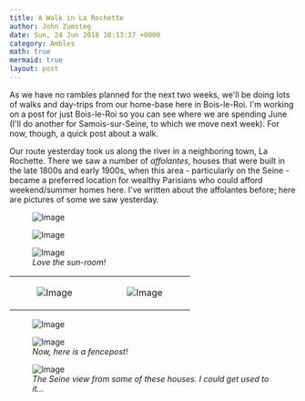 ```yaml
---
title: A Walk in La Rochette
author: John Zumsteg
date: Sun, 24 Jun 2018 10:13:37 +0000
category: Ambles
math: true
mermaid: true
layout: post
---
```

As we have no rambles planned for the next two weeks, we'll be doing lots of walks and day-trips from our home-base here in Bois-le-Roi. I'm working on a post for just Bois-le-Roi so you can see where we are spending June (I'll do another for Samois-sur-Seine, to which we move next week). For now, though, a quick post about a walk.

Our route yesterday took us along the river in a neighboring town, La Rochette. There we saw a number of *affolantes*, houses that were built in the late 1800s and early 1900s, when this area - particularly on the Seine - became a preferred location for wealthy Parisians who could afford weekend/summer homes here. I've written about the affolantes before<a href="http://zumsteg.us/?p=3208">;</a> here are pictures of some we saw yesterday.

<figure>
	<img class = "landscape" src="{{"/assets/images/2018/06/DSC00546.jpg" | prepend: site.baseurl  }}" alt="Image" />
	<figcaption></figcaption>
</figure>

<figure class = "landscape">
	<img class = "landscape" src="{{"/assets/images/2018/06/DSC00547.jpg" | prepend: site.baseurl  }}" alt="Image" />
	<figcaption></figcaption>
</figure>

<figure class = "landscape">
	<img class = "landscape" src="{{"/assets/images/2018/06/DSC00549.jpg" | prepend: site.baseurl  }}" alt="Image" />
	<figcaption><em>Love the sun-room!</em></figcaption>
</figure>

<table>
	<tbody>
		<tr>
			<td style = "width: 50%">
				<figure class = "portrait">
					<img src="{{"/assets/images/2018/06/DSC00545.jpg" | prepend: site.baseurl  }}" alt="Image" />
					<figcaption></figcaption>
				</figure>
			</td>
			<td style = "width: 50%">
				<figure class = "portrait">
					<img src="{{"/assets/images/2018/06/DSC00543.jpg" | prepend: site.baseurl  }}" alt="Image" />
					<figcaption></figcaption>
				</figure>
			</td>
		</tr>
	</tbody>
</table>

<figure class = "landscape">
	<img class = "landscape" src="{{"/assets/images/2018/06/DSC00548.jpg" | prepend: site.baseurl  }}" alt="Image" />
	<figcaption></figcaption>
</figure>

<figure class = "portrait">
	<img class = "portrait src="{{"/assets/images/2018/06/DSC00542.jpg" | prepend: site.baseurl  }}" alt="Image" />
	<figcaption><em>Now, here is a fencepost!</em></figcaption>
</figure>

<figure class = "landscape">
	<img class = "landscape" src="{{"/assets/images/2018/06/DSC00551.jpg" | prepend: site.baseurl  }}" alt="Image" />
	<figcaption><em>The Seine view from some of these houses. I could get used to it...</em></figcaption>
</figure>

